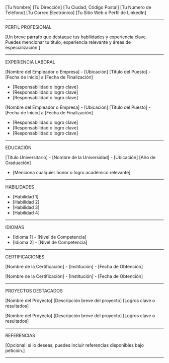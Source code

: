 [Tu Nombre]
[Tu Dirección]
[Tu Ciudad, Código Postal]
[Tu Número de Teléfono]
[Tu Correo Electrónico]
[Tu Sitio Web o Perfil de LinkedIn]

-------------------------------------------------------------

PERFIL PROFESIONAL

[Un breve párrafo que destaque tus habilidades y experiencia clave. Puedes mencionar tu título, experiencia relevante y áreas de especialización.]

-------------------------------------------------------------

EXPERIENCIA LABORAL

[Nombre del Empleador o Empresa] - [Ubicación]
[Título del Puesto] - [Fecha de Inicio] a [Fecha de Finalización]

- [Responsabilidad o logro clave]
- [Responsabilidad o logro clave]
- [Responsabilidad o logro clave]

[Nombre del Empleador o Empresa] - [Ubicación]
[Título del Puesto] - [Fecha de Inicio] a [Fecha de Finalización]

- [Responsabilidad o logro clave]
- [Responsabilidad o logro clave]
- [Responsabilidad o logro clave]

-------------------------------------------------------------

EDUCACIÓN

[Título Universitario] - [Nombre de la Universidad] - [Ubicación]
[Año de Graduación]

- [Menciona cualquier honor o logro académico relevante]

-------------------------------------------------------------

HABILIDADES

- [Habilidad 1]
- [Habilidad 2]
- [Habilidad 3]
- [Habilidad 4]

-------------------------------------------------------------

IDIOMAS

- [Idioma 1] - [Nivel de Competencia]
- [Idioma 2] - [Nivel de Competencia]

-------------------------------------------------------------

CERTIFICACIONES

[Nombre de la Certificación] - [Institución] - [Fecha de Obtención]

[Nombre de la Certificación] - [Institución] - [Fecha de Obtención]

-------------------------------------------------------------

PROYECTOS DESTACADOS

[Nombre del Proyecto]
[Descripción breve del proyecto]
[Logros clave o resultados]

[Nombre del Proyecto]
[Descripción breve del proyecto]
[Logros clave o resultados]

-------------------------------------------------------------

REFERENCIAS

[Opcional: si lo deseas, puedes incluir referencias disponibles bajo petición.]

-------------------------------------------------------------

